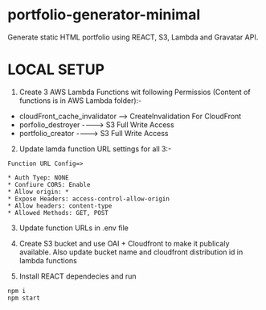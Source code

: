 # portfolio-generator-minimal
Generate static HTML portfolio using REACT, S3, Lambda and Gravatar API.


# LOCAL SETUP



1. Create 3 AWS Lambda Functions wit following Permissios (Content of functions is in AWS Lambda folder):- 

* cloudFront_cache_invalidator --> CreateInvalidation For CloudFront
* porfolio_destroyer ----> S3 Full Write Access
* portfolio_creator  ----> S3 Full Write Access

2. Update lamda function URL settings for all 3:-
```
Function URL Config=>

* Auth Tyep: NONE
* Confiure CORS: Enable
* Allow origin: *
* Expose Headers: access-control-allow-origin
* Allow headers: content-type
* Allowed Methods: GET, POST
```
3. Update function URLs in .env file

4. Create S3 bucket and use OAI + Cloudfront to make it publicaly available. Also update bucket name and cloudfront distribution id in lambda functions

5. Install REACT dependecies and run

``` 
npm i
npm start 
```


